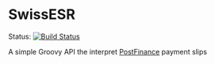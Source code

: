 SwissESR
========

Status: [![Build Status](https://travis-ci.org/saw303/SwissESR.svg?branch=master)](https://travis-ci.org/saw303/SwissESR)

A simple Groovy API the interpret [PostFinance][1] payment slips


[1]: https://www.postfinance.ch/binp/postfinance/public/dam.lV50-NaX1dZO8RpqAVs3sX6Qx3icDH6LOvV7N-uGY2w.spool/content/dam/pf/de/doc/consult/manual/dlserv/inpayslip_isr_man_de.pdf "German ESR documentation"

